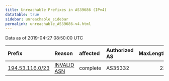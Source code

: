 ```yaml
---
title: Unreachable Prefixes in AS39686 (IPv4)
datatable: true
sidebar: unreachable_sidebar
permalink: unreachable_AS39686-v4.html
---
```


Data as of 2019-04-27 08:50:00 UTC


<div class="datatable-begin"></div>

| Prefix                                                   | Reason                                                                                                 | affected   | Authorized AS   |   MaxLength | Anchor                                         |   unreachable /24s |
|:---------------------------------------------------------|:-------------------------------------------------------------------------------------------------------|:-----------|:----------------|------------:|:-----------------------------------------------|-------------------:|
| [194.53.116.0/23](https://stat.ripe.net/194.53.116.0/23) | [INVALID ASN](https://rpki-validator.ripe.net/announcement-preview?asn=AS39686&prefix=194.53.116.0/23) | complete   | AS35332         |          23 | [RIPE](unreachable_RIPE_NCC_RPKI_Root-v4.html) |                  2 |

<div class="datatable-end"></div>